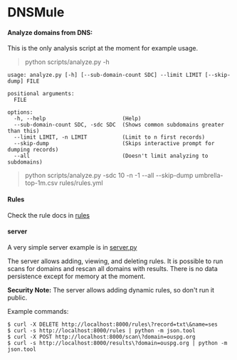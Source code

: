 # DNSMule

#### Analyze domains from DNS:

This is the only analysis script at the moment for example usage.

> python scripts/analyze.py -h

```
usage: analyze.py [-h] [--sub-domain-count SDC] --limit LIMIT [--skip-dump] FILE

positional arguments:
  FILE

options:
  -h, --help                        (Help)
  --sub-domain-count SDC, -sdc SDC  (Shows common subdomains greater than this)
  --limit LIMIT, -n LIMIT           (Limit to n first records)
  --skip-dump                       (Skips interactive prompt for dumping records)
  --all                             (Doesn't limit analyzing to subdomains)
```

> python scripts/analyze.py -sdc 10 -n -1 --all --skip-dump umbrella-top-1m.csv rules/rules.yml

#### Rules

Check the rule docs in [rules](rules)

#### server

A very simple server example is in [server,py](server/server.py)

The server allows adding, viewing, and deleting rules.
It is possible to run scans for domains and rescan all domains with results.
There is no data persistence except for memory at the moment.

__Security Note:__ The server allows adding dynamic rules, so don't run it public.

Example commands:

```shell
$ curl -X DELETE http://localhost:8000/rules\?record=txt\&name=ses
$ curl -s http://localhost:8000/rules | python -m json.tool
$ curl -X POST http://localhost:8000/scan\?domain=ouspg.org
$ curl -s http://localhost:8000/results\?domain=ouspg.org | python -m json.tool
```

